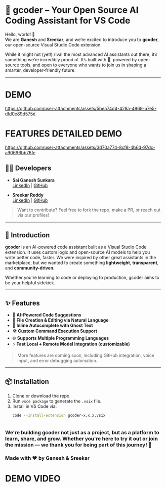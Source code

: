 # 🚀 gcoder – Your Open Source AI Coding Assistant for VS Code

Hello, world! 👋  
We are **Ganesh** and **Sreekar**, and we’re excited to introduce you to **gcoder**, our open-source Visual Studio Code extension.

While it might not (yet!) rival the most advanced AI assistants out there, it’s something we’re incredibly proud of. It’s built with 💖, powered by open-source tools, and open to everyone who wants to join us in shaping a smarter, developer-friendly future.

---

# DEMO
https://github.com/user-attachments/assets/5bea74d4-428a-4869-a7e5-dfd0e89d575d
# FEATURES DETAILED DEMO


https://github.com/user-attachments/assets/3d70a774-8cf8-4b6d-97dc-a90696bb76fe



## 👨‍💻 Developers

- **Sai Ganesh Sunkara**  
  [LinkedIn](https://www.linkedin.com/in/sai-ganesh-sunkara-36797533b) | [GitHub](https://github.com/ganiiking)

- **Sreekar Reddy**  
  [LinkedIn](https://www.linkedin.com/in/sreekar-reddy-dall) | [GitHub](https://github.com/Sreekarreddydalli)

> Want to contribute? Feel free to fork the repo, make a PR, or reach out via our profiles!

---

## 📌 Introduction

**gcoder** is an AI-powered code assistant built as a Visual Studio Code extension. It uses custom logic and open-source AI models to help you write better code, faster. We were inspired by other great assistants in the marketplace, but we wanted to create something **lightweight**, **transparent**, and **community-driven**.

Whether you're learning to code or deploying to production, gcoder aims to be your helpful sidekick.

---

## ✨ Features

- 🧠 **AI-Powered Code Suggestions**
- 📁 **File Creation & Editing via Natural Language**
- 💬 **Inline Autocomplete with Ghost Text**
- 🛠️ **Custom Command Execution Support**
- 🌐 **Supports Multiple Programming Languages**
- ⚡ **Fast Local + Remote Model Integration (customizable)**

> More features are coming soon, including GitHub integration, voice input, and error debugging automation.

---

## 📦 Installation

1. Clone or download the repo.
2. Run `vsce package` to generate the `.vsix` file.
3. Install in VS Code via:
   ```bash
   code --install-extension gcoder-x.x.x.vsix



### We're building gcoder not just as a project, but as a platform to learn, share, and grow. Whether you're here to try it out or join the mission — we thank you for being part of this journey! 🌱


### Made with ❤️ by Ganesh & Sreekar

# DEMO VIDEO 




